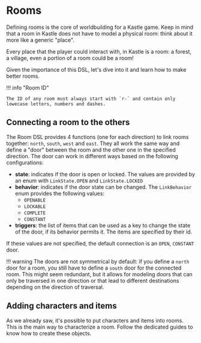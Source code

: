 # Rooms

Defining rooms is the core of worldbuilding for a Kastle game. Keep in mind that a room in Kastle does not have to model a physical
room: think about it more like a generic "place".

Every place that the player could interact with, in Kastle is a room: a forest, a village, even a portion of a room could be a room!

Given the importance of this DSL, let's dive into it and learn how to make better rooms.

!!! info "Room ID"

    The ID of any room must always start with `r-` and contain only lowecase letters, numbers and dashes.

## Connecting a room to the others

The Room DSL provides 4 functions (one for each direction) to link rooms together: `north`, `south`, `west` and `east`. They all work the same way and define a "door" between the room and the other one in the specified direction. The door can work in different ways based on the following configurations:

- **state**: indicates if the door is open or locked. The values are provided by an enum with `LinkState.OPEN` and `LinkState.LOCKED`
- **behavior**: indicates if the door state can be changed. The `LinkBehavior` enum provides the following values:
    - `OPENABLE`
    - `LOCKABLE`
    - `COMPLETE`
    - `CONSTANT`
- **triggers**: the list of items that can be used as a key to change the state of the door, if its behavior permits it. The items
are specified by their id.

If these values are not specified, the default connection is an `OPEN`, `CONSTANT` door.

!!! warning
    The doors are not symmetrical by default: if you define a `north` door for a room, you still have to define a `south` door for the connected room. This might seem redundant, but it allows for modeling doors that can only be traversed in one direction or that lead to different destinations depending on the direction of traversal.

## Adding characters and items
As we already saw, it's possible to put characters and items into rooms. This is the main way to characterize a room. Follow the dedicated guides to know how to create these objects. 